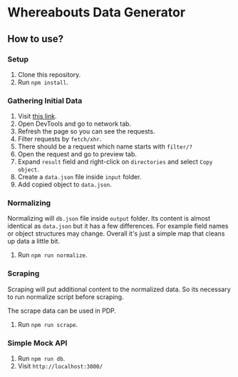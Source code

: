 # Whereabouts Data Generator

## How to use?

### Setup

1. Clone this repository.
2. Run `npm install`.

### Gathering Initial Data

1. Visit [this link](https://www.kojaro.com/attraction/list/%D8%AA%D9%87%D8%B1%D8%A7%D9%86-118-ci/).
2. Open DevTools and go to network tab.
3. Refresh the page so you can see the requests.
4. Filter requests by `fetch/xhr`.
5. There should be a request which name starts with `filter/?`
6. Open the request and go to preview tab.
7. Expand `result` field and right-click on `directories` and select `Copy object`.
8. Create a `data.json` file inside `input` folder.
9. Add copied object to `data.json`.

### Normalizing

Normalizing will `db.json` file inside `output` folder.
Its content is almost identical as `data.json` but it has a few differences.
For example field names or object structures may change.
Overall it's just a simple map that cleans up data a little bit.

1. Run `npm run normalize`.

### Scraping

Scraping will put additional content to the normalized data.
So its necessary to run normalize script before scraping.

The scrape data can be used in PDP.

1. Run `npm run scrape`.

### Simple Mock API

1. Run `npm run db`.
2. Visit `http://localhost:3000/`
